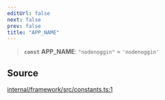 ```yaml
---
editUrl: false
next: false
prev: false
title: "APP_NAME"
---
```


> **`const`** **APP\_NAME**: `"nodenoggin"` = `'nodenoggin'`

## Source

[internal/framework/src/constants.ts:1](https://github.com/nodenogg-in/alpha-p2p/blob/fd5f5c9/internal/framework/src/constants.ts#L1)
